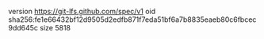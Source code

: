 version https://git-lfs.github.com/spec/v1
oid sha256:fe1e66432bf12d9505d2edfb871f7eda51bf6a7b8835eaeb80c6fbcec9dd645c
size 5818

